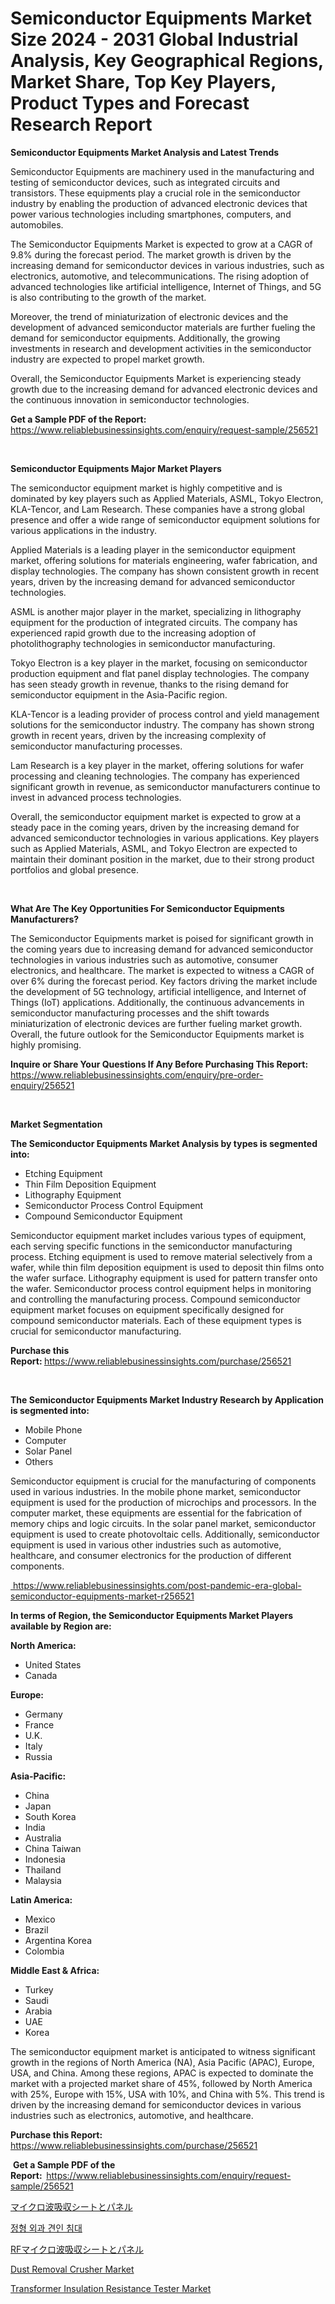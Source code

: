 <p><h1>Semiconductor Equipments Market Size 2024 - 2031 Global Industrial Analysis, Key Geographical Regions, Market Share, Top Key Players, Product Types and Forecast Research Report</h1></p><p><strong>Semiconductor Equipments Market Analysis and Latest Trends</strong></p>
<p><p>Semiconductor Equipments are machinery used in the manufacturing and testing of semiconductor devices, such as integrated circuits and transistors. These equipments play a crucial role in the semiconductor industry by enabling the production of advanced electronic devices that power various technologies including smartphones, computers, and automobiles.</p><p>The Semiconductor Equipments Market is expected to grow at a CAGR of 9.8% during the forecast period. The market growth is driven by the increasing demand for semiconductor devices in various industries, such as electronics, automotive, and telecommunications. The rising adoption of advanced technologies like artificial intelligence, Internet of Things, and 5G is also contributing to the growth of the market.</p><p>Moreover, the trend of miniaturization of electronic devices and the development of advanced semiconductor materials are further fueling the demand for semiconductor equipments. Additionally, the growing investments in research and development activities in the semiconductor industry are expected to propel market growth.</p><p>Overall, the Semiconductor Equipments Market is experiencing steady growth due to the increasing demand for advanced electronic devices and the continuous innovation in semiconductor technologies.</p></p>
<p><strong>Get a Sample PDF of the Report:&nbsp;</strong> <a href="https://www.reliablebusinessinsights.com/enquiry/request-sample/256521">https://www.reliablebusinessinsights.com/enquiry/request-sample/256521</a></p>
<p>&nbsp;</p>
<p><strong>Semiconductor Equipments Major Market Players</strong></p>
<p><p>The semiconductor equipment market is highly competitive and is dominated by key players such as Applied Materials, ASML, Tokyo Electron, KLA-Tencor, and Lam Research. These companies have a strong global presence and offer a wide range of semiconductor equipment solutions for various applications in the industry.</p><p>Applied Materials is a leading player in the semiconductor equipment market, offering solutions for materials engineering, wafer fabrication, and display technologies. The company has shown consistent growth in recent years, driven by the increasing demand for advanced semiconductor technologies.</p><p>ASML is another major player in the market, specializing in lithography equipment for the production of integrated circuits. The company has experienced rapid growth due to the increasing adoption of photolithography technologies in semiconductor manufacturing.</p><p>Tokyo Electron is a key player in the market, focusing on semiconductor production equipment and flat panel display technologies. The company has seen steady growth in revenue, thanks to the rising demand for semiconductor equipment in the Asia-Pacific region.</p><p>KLA-Tencor is a leading provider of process control and yield management solutions for the semiconductor industry. The company has shown strong growth in recent years, driven by the increasing complexity of semiconductor manufacturing processes.</p><p>Lam Research is a key player in the market, offering solutions for wafer processing and cleaning technologies. The company has experienced significant growth in revenue, as semiconductor manufacturers continue to invest in advanced process technologies.</p><p>Overall, the semiconductor equipment market is expected to grow at a steady pace in the coming years, driven by the increasing demand for advanced semiconductor technologies in various applications. Key players such as Applied Materials, ASML, and Tokyo Electron are expected to maintain their dominant position in the market, due to their strong product portfolios and global presence.</p></p>
<p>&nbsp;</p>
<p><strong>What Are The Key Opportunities For Semiconductor Equipments Manufacturers?</strong></p>
<p><p>The Semiconductor Equipments market is poised for significant growth in the coming years due to increasing demand for advanced semiconductor technologies in various industries such as automotive, consumer electronics, and healthcare. The market is expected to witness a CAGR of over 6% during the forecast period. Key factors driving the market include the development of 5G technology, artificial intelligence, and Internet of Things (IoT) applications. Additionally, the continuous advancements in semiconductor manufacturing processes and the shift towards miniaturization of electronic devices are further fueling market growth. Overall, the future outlook for the Semiconductor Equipments market is highly promising.</p></p>
<p><strong>Inquire or Share Your Questions If Any Before Purchasing This Report:</strong> <a href="https://www.reliablebusinessinsights.com/enquiry/pre-order-enquiry/256521">https://www.reliablebusinessinsights.com/enquiry/pre-order-enquiry/256521</a></p>
<p>&nbsp;</p>
<p><strong>Market Segmentation</strong></p>
<p><strong>The Semiconductor Equipments Market Analysis by types is segmented into:</strong></p>
<p><ul><li>Etching Equipment</li><li>Thin Film Deposition Equipment</li><li>Lithography Equipment</li><li>Semiconductor Process Control Equipment</li><li>Compound Semiconductor Equipment</li></ul></p>
<p><p>Semiconductor equipment market includes various types of equipment, each serving specific functions in the semiconductor manufacturing process. Etching equipment is used to remove material selectively from a wafer, while thin film deposition equipment is used to deposit thin films onto the wafer surface. Lithography equipment is used for pattern transfer onto the wafer. Semiconductor process control equipment helps in monitoring and controlling the manufacturing process. Compound semiconductor equipment market focuses on equipment specifically designed for compound semiconductor materials. Each of these equipment types is crucial for semiconductor manufacturing.</p></p>
<p><strong>Purchase this Report:&nbsp;</strong><a href="https://www.reliablebusinessinsights.com/purchase/256521">https://www.reliablebusinessinsights.com/purchase/256521</a></p>
<p>&nbsp;</p>
<p><strong>The Semiconductor Equipments Market Industry Research by Application is segmented into:</strong></p>
<p><ul><li>Mobile Phone</li><li>Computer</li><li>Solar Panel</li><li>Others</li></ul></p>
<p><p>Semiconductor equipment is crucial for the manufacturing of components used in various industries. In the mobile phone market, semiconductor equipment is used for the production of microchips and processors. In the computer market, these equipments are essential for the fabrication of memory chips and logic circuits. In the solar panel market, semiconductor equipment is used to create photovoltaic cells. Additionally, semiconductor equipment is used in various other industries such as automotive, healthcare, and consumer electronics for the production of different components.</p></p>
<p><a href="https://www.reliablebusinessinsights.com/post-pandemic-era-global-semiconductor-equipments-market-r256521">&nbsp;https://www.reliablebusinessinsights.com/post-pandemic-era-global-semiconductor-equipments-market-r256521</a></p>
<p><strong>In terms of Region, the Semiconductor Equipments Market Players available by Region are:</strong></p>
<p>
    <p> <strong> North America: </strong>
        <ul>
            <li>United States</li>
            <li>Canada</li>
        </ul>
        </p> 
    <p> <strong> Europe: </strong>
        <ul>
            <li>Germany</li>
            <li>France</li>
            <li>U.K.</li>
            <li>Italy</li>
            <li>Russia</li>
        </ul>
        </p> 
    <p> <strong> Asia-Pacific: </strong>
        <ul>
            <li>China</li>
            <li>Japan</li>
            <li>South Korea</li>
            <li>India</li>
            <li>Australia</li>
            <li>China Taiwan</li>
            <li>Indonesia</li>
            <li>Thailand</li>
            <li>Malaysia</li>
        </ul>
        </p> 
    <p> <strong> Latin America: </strong>
        <ul>
            <li>Mexico</li>
            <li>Brazil</li>
            <li>Argentina Korea</li>
            <li>Colombia</li>
        </ul>
        </p> 
    <p> <strong> Middle East & Africa: </strong>
        <ul>
            <li>Turkey</li>
            <li>Saudi</li>
            <li>Arabia</li>
            <li>UAE</li>
            <li>Korea</li>
        </ul>
    </p>
    </p>
<p><p>The semiconductor equipment market is anticipated to witness significant growth in the regions of North America (NA), Asia Pacific (APAC), Europe, USA, and China. Among these regions, APAC is expected to dominate the market with a projected market share of 45%, followed by North America with 25%, Europe with 15%, USA with 10%, and China with 5%. This trend is driven by the increasing demand for semiconductor devices in various industries such as electronics, automotive, and healthcare.</p></p>
<p><strong>Purchase this Report: </strong><a href="https://www.reliablebusinessinsights.com/purchase/256521">https://www.reliablebusinessinsights.com/purchase/256521</a></p>
<p>&nbsp;<strong>Get a Sample PDF of the Report:&nbsp;&nbsp;</strong><a href="https://www.reliablebusinessinsights.com/enquiry/request-sample/256521">https://www.reliablebusinessinsights.com/enquiry/request-sample/256521</a></p>
<p><strong></strong></p>
<p><p><a href="https://github.com/xnljig2898992/Market-Research-Report-List-2/blob/main/7611560118853.md">マイクロ波吸収シートとパネル</a></p><p><a href="https://github.com/DavidCarter19662022/Market-Research-Report-List-1/blob/main/5792607126276.md">정형 외과 견인 침대</a></p><p><a href="https://github.com/adcxff01450218/Market-Research-Report-List-2/blob/main/1635611118854.md">RFマイクロ波吸収シートとパネル</a></p><p><a href="https://github.com/aafbctfl75/Market-Research-Report-List-1/blob/main/dust-removal-crusher-market.md">Dust Removal Crusher Market</a></p><p><a href="https://github.com/airdrophunter675/Market-Research-Report-List-1/blob/main/transformer-insulation-resistance-tester-market.md">Transformer Insulation Resistance Tester Market</a></p></p>